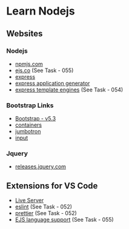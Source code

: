 # Learn Nodejs

## Websites

### Nodejs

- [npmjs.com](https://www.npmjs.com/)
- [ejs.co](https://ejs.co) (See Task - 055)
- [express](https://expressjs.com)
- [express application generator](https://expressjs.com/en/starter/generator.html)
- [express template engines](https://expressjs.com/en/resources/template-engines.html)  (See Task - 054)

### Bootstrap Links

- [Bootstrap - v5.3](https://getbootstrap.com/docs/5.3/getting-started/introduction/)
- [containers](https://getbootstrap.com/docs/5.3/layout/containers/)
- [jumbotron](https://getbootstrap.com/docs/5.3/migration/#jumbotron)
- [input](https://getbootstrap.com/docs/5.2/forms/input-group/#basic-example)

### Jquery

- [releases.jquery.com](https://releases.jquery.com)

## Extensions for VS Code

- [Live Server](https://marketplace.visualstudio.com/items?itemName=ritwickdey.LiveServer)
- [eslint](https://marketplace.visualstudio.com/items?itemName=dbaeumer.vscode-eslint)  (See Task - 052)
- [prettier](https://marketplace.visualstudio.com/items?itemName=esbenp.prettier-vscode) (See Task - 052)
- [EJS language support](https://marketplace.visualstudio.com/items?itemName=DigitalBrainstem.javascript-ejs-support)   (See Task - 055)